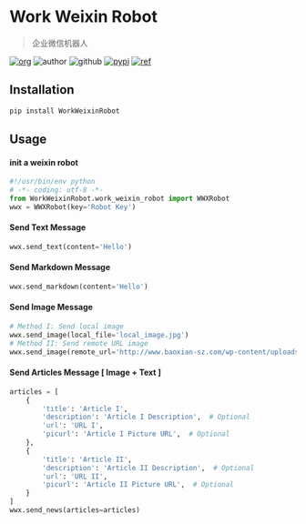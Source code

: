 # Work Weixin Robot
> 企业微信机器人

[![org](https://img.shields.io/badge/org-truth%20%26%20insurance%20workshop-informational)](http://bx.baoxian-sz.com)
![author](https://img.shields.io/badge/author-v.stone@163.com-informational)
![github](https://img.shields.io/github/license/seoktaehyeon/testlink-api-client)
[![pypi](https://img.shields.io/pypi/v/WorkWeixinRobot.svg)](https://pypi.org/project/WorkWeixinRobot/)
[![ref](https://img.shields.io/badge/ref-企业微信群机器人-informational)](https://work.weixin.qq.com/help?person_id=1&doc_id=13376)

## Installation
```bash
pip install WorkWeixinRobot
```

## Usage
#### init a weixin robot
```python
#!/usr/bin/env python
# -*- coding: utf-8 -*-
from WorkWeixinRobot.work_weixin_robot import WWXRobot
wwx = WWXRobot(key='Robot Key')
```
#### Send Text Message
```python
wwx.send_text(content='Hello')
```
#### Send Markdown Message
```python
wwx.send_markdown(content='Hello')
```
#### Send Image Message
```python
# Method I: Send local image
wwx.send_image(local_file='local_image.jpg')
# Method II: Send remote URL image
wwx.send_image(remote_url='http://www.baoxian-sz.com/wp-content/uploads/2019/07/logo_logo_zhenxinhuaxian_tiw_600_150.png')
```
#### Send Articles Message [ Image + Text ]
```python
articles = [
    {
        'title': 'Article I',
        'description': 'Article I Description',  # Optional
        'url': 'URL I',
        'picurl': 'Article I Picture URL',  # Optional
    },
    {
        'title': 'Article II',
        'description': 'Article II Description',  # Optional
        'url': 'URL II',
        'picurl': 'Article II Picture URL',  # Optional
    }
]
wwx.send_news(articles=articles)
```
